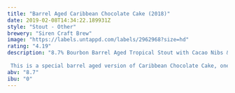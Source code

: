 ```yaml
---
title: "Barrel Aged Caribbean Chocolate Cake (2018)"
date: 2019-02-08T14:34:22.189931Z
style: "Stout - Other"
brewery: "Siren Craft Brew"
image: "https://labels.untappd.com/labels/2962968?size=hd"
rating: "4.19"
description: "8.7% Bourbon Barrel Aged Tropical Stout with Cacao Nibs & Cypress Wood  This is a special barrel aged version of Caribbean Chocolate Cake, one of our all-time favourite beers brewed in collaboration with Cigar City Brewing. Our dense, rich and luxurious stout has been ageing in a selection of bourbon barrels, picking up delicious vanilla, whiskey and wood character."
abv: "8.7"
ibu: "0"
---
```

